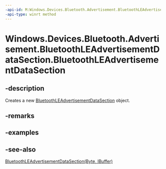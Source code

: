 ----api-id: M:Windows.Devices.Bluetooth.Advertisement.BluetoothLEAdvertisementDataSection.#ctor
-api-type: winrt method
---<!-- Method syntaxpublic BluetoothLEAdvertisementDataSection()--># Windows.Devices.Bluetooth.Advertisement.BluetoothLEAdvertisementDataSection.BluetoothLEAdvertisementDataSection## -descriptionCreates a new [BluetoothLEAdvertisementDataSection](bluetoothleadvertisementdatasection.md) object.## -remarks## -examples## -see-also[BluetoothLEAdvertisementDataSection(Byte, IBuffer)](bluetoothleadvertisementdatasection_bluetoothleadvertisementdatasection_452095857.md)